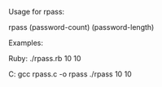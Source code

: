 Usage for rpass:

rpass (password-count) (password-length)

Examples:

Ruby: ./rpass.rb 10 10

C: gcc rpass.c -o rpass
./rpass 10 10
